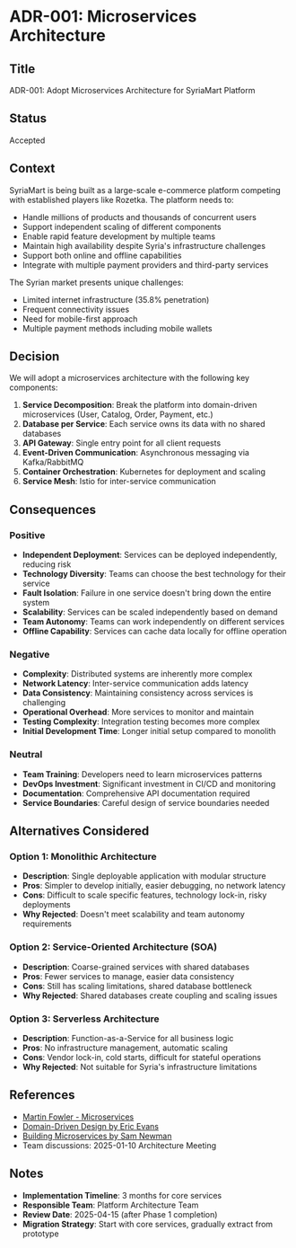 # ADR-001: Microservices Architecture

## Title

ADR-001: Adopt Microservices Architecture for SyriaMart Platform

## Status

Accepted

## Context

SyriaMart is being built as a large-scale e-commerce platform competing with established players like Rozetka. The platform needs to:

- Handle millions of products and thousands of concurrent users
- Support independent scaling of different components
- Enable rapid feature development by multiple teams
- Maintain high availability despite Syria's infrastructure challenges
- Support both online and offline capabilities
- Integrate with multiple payment providers and third-party services

The Syrian market presents unique challenges:
- Limited internet infrastructure (35.8% penetration)
- Frequent connectivity issues
- Need for mobile-first approach
- Multiple payment methods including mobile wallets

## Decision

We will adopt a microservices architecture with the following key components:

1. **Service Decomposition**: Break the platform into domain-driven microservices (User, Catalog, Order, Payment, etc.)
2. **Database per Service**: Each service owns its data with no shared databases
3. **API Gateway**: Single entry point for all client requests
4. **Event-Driven Communication**: Asynchronous messaging via Kafka/RabbitMQ
5. **Container Orchestration**: Kubernetes for deployment and scaling
6. **Service Mesh**: Istio for inter-service communication

## Consequences

### Positive

- **Independent Deployment**: Services can be deployed independently, reducing risk
- **Technology Diversity**: Teams can choose the best technology for their service
- **Fault Isolation**: Failure in one service doesn't bring down the entire system
- **Scalability**: Services can be scaled independently based on demand
- **Team Autonomy**: Teams can work independently on different services
- **Offline Capability**: Services can cache data locally for offline operation

### Negative

- **Complexity**: Distributed systems are inherently more complex
- **Network Latency**: Inter-service communication adds latency
- **Data Consistency**: Maintaining consistency across services is challenging
- **Operational Overhead**: More services to monitor and maintain
- **Testing Complexity**: Integration testing becomes more complex
- **Initial Development Time**: Longer initial setup compared to monolith

### Neutral

- **Team Training**: Developers need to learn microservices patterns
- **DevOps Investment**: Significant investment in CI/CD and monitoring
- **Documentation**: Comprehensive API documentation required
- **Service Boundaries**: Careful design of service boundaries needed

## Alternatives Considered

### Option 1: Monolithic Architecture
- **Description**: Single deployable application with modular structure
- **Pros**: Simpler to develop initially, easier debugging, no network latency
- **Cons**: Difficult to scale specific features, technology lock-in, risky deployments
- **Why Rejected**: Doesn't meet scalability and team autonomy requirements

### Option 2: Service-Oriented Architecture (SOA)
- **Description**: Coarse-grained services with shared databases
- **Pros**: Fewer services to manage, easier data consistency
- **Cons**: Still has scaling limitations, shared database bottleneck
- **Why Rejected**: Shared databases create coupling and scaling issues

### Option 3: Serverless Architecture
- **Description**: Function-as-a-Service for all business logic
- **Pros**: No infrastructure management, automatic scaling
- **Cons**: Vendor lock-in, cold starts, difficult for stateful operations
- **Why Rejected**: Not suitable for Syria's infrastructure limitations

## References

- [Martin Fowler - Microservices](https://martinfowler.com/articles/microservices.html)
- [Domain-Driven Design by Eric Evans](https://www.domainlanguage.com/ddd/)
- [Building Microservices by Sam Newman](https://samnewman.io/books/building_microservices/)
- Team discussions: 2025-01-10 Architecture Meeting

## Notes

- **Implementation Timeline**: 3 months for core services
- **Responsible Team**: Platform Architecture Team
- **Review Date**: 2025-04-15 (after Phase 1 completion)
- **Migration Strategy**: Start with core services, gradually extract from prototype